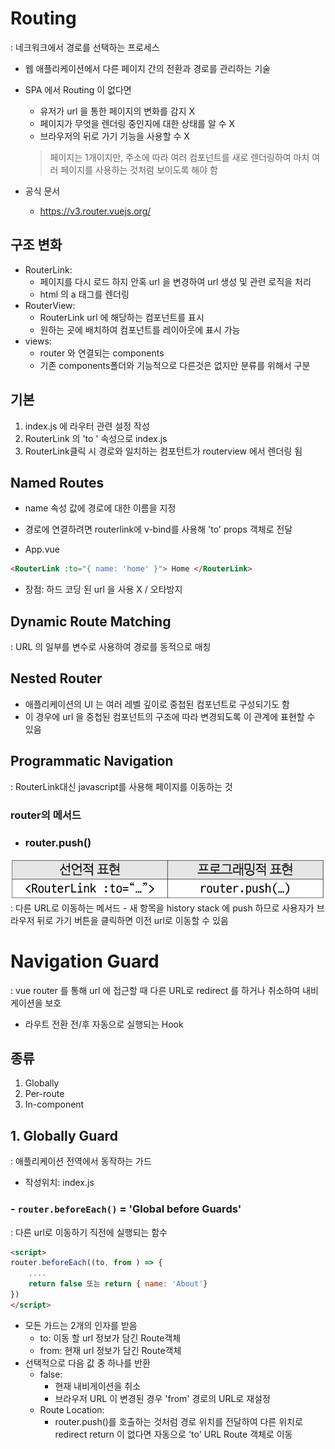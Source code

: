 # Routing
: 네크워크에서 경로를 선택하는 프로세스
- 웹 애플리케이션에서 다른 페이지 간의 전환과 경로를 관리하는 기술
- SPA 에서 Routing 이 없다면
    - 유저가 url 을 통한 페이지의 변화를 감지 X
    - 페이지가 무엇을 렌더링 중인지에 대한 상태를 알 수 X
    - 브라우저의 뒤로 가기 기능을 사용할 수 X
    > 페이지는 1개이지만, 주소에 따라 여러 컴포넌트를 새로 렌더링하여 마치 여러 페이지를 사용하는 것처럼 보이도록 해야 함

- 공식 문서
    - https://v3.router.vuejs.org/

## 구조 변화
- RouterLink: 
    - 페이지를 다시 로드 하지 안혹 url 을 변경하여 url 생성 및 관련 로직을 처리 
    - html 의 a 태그를 렌더링
- RouterView:
    - RouterLink url 에 해당하는 컴포넌트를 표시
    - 원하는 곳에 배치하여 컴포넌트를 레이아웃에 표시 가능
- views:
    - router 와 연결되는 components
    - 기존 components폴더와 기능적으로 다른것은 없지만 분류를 위해서 구분

## 기본
1. index.js 에 라우터 관련 설정 작성
2. RouterLink 의 'to ' 속성으로 index.js 
3. RouterLink클릭 시 경로와 일치하는 컴포턴트가 routerview 에서 렌더링 됨

## Named Routes
- name 속성 값에 경로에 대한 이름을 지정
- 경로에 연결하려면 routerlink에 v-bind를 사용해 'to' props 객체로 전달

- App.vue
```html
<RouterLink :to="{ name: 'home' }"> Home </RouterLink>
```
- 장점: 하드 코딩 된 url 을 사용 X / 오타방지

## Dynamic Route Matching
: URL 의 일부를 변수로 사용하여 경로를 동적으로 매칭

## Nested Router
- 애플리케이션의 UI 는 여러 레벨 깊이로 중첩된 컴포넌트로 구성되기도 함
- 이 경우에 url 을 중첩된 컴포넌트의 구조에 따라 변경되도록 이 관계에 표현할 수 있음



## Programmatic Navigation
: RouterLink대신 javascript를 사용해 페이지를 이동하는 것
### router의 메서드 
- ### router.push()
![Alt text](images/router.push().png)
    : 다른 URL로 이동하는 메서드 
    - 새 항목을 history stack 에 push 하므로 사용자가 브라우저 뒤로 가기 버튼을 클릭하면 이전 url로 이동할 수 있음


# Navigation Guard
: vue router 를 통해 url 에 접근할 때 다른 URL로 redirect 를 하거나 취소하여 내비게이션을 보호 
- 라우트 전환 전/후 자동으로 실행되는 Hook

## 종류
1. Globally
2. Per-route
3. In-component

## 1. Globally Guard
: 애플리케이션 전역에서 동작하는 가드
- 작성위치: index.js
### - `router.beforeEach()` = 'Global before Guards'
: 다른 url로 이동하기 직전에 실행되는 함수
```html 
<script>
router.beforeEach((to, from ) => {
    ....
    return false 또는 return { name: 'About'}
})
</script>
```
- 모든 가드는 2개의 인자를 받음
    - to: 이동 할 url 정보가 담긴 Route객체
    - from: 현재 url 정보가 담긴 Route객체
- 선택적으로 다음 값 중 하나를 반환
    - false:
        - 현재 내비게이션을 취소
        - 브라우저 URL 이 변경된 경우 'from' 경로의 URL로 재설정
    - Route Location: 
        - router.push()를 호출하는 것처럼 경로 위치를 전달하여 다른 위치로 redirect return 이 없다면 자동으로 'to' URL Route 객체로 이동
